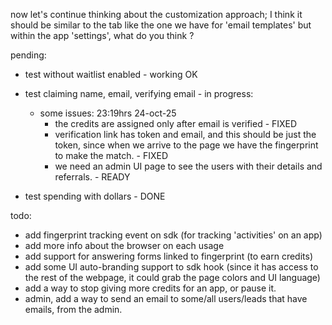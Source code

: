 now let's continue thinking about the customization approach; I think it should be similar to the tab like the one we have for 'email templates' but within the app 'settings', what do you think ?

pending:
- test without waitlist enabled - working OK
- test claiming name, email, verifying email - in progress:
    - some issues: 23:19hrs 24-oct-25
        - the credits are assigned only after email is verified - FIXED
        - verification link has token and email, and this should be just the token, since when we arrive to the page we have the fingerprint to make the match. - FIXED
        - we need an admin UI page to see the users with their details and referrals. - READY
        
- test spending with dollars - DONE

todo:
- add fingerprint tracking event on sdk  (for tracking 'activities' on an app)
- add more info about the browser on each usage
- add support for answering forms linked to fingerprint (to earn credits)
- add some UI auto-branding support to sdk hook (since it has access to the rest of the webpage, it could grab the page colors and UI language) 
- add a way to stop giving more credits for an app, or pause it.
- admin, add a way to send an email to some/all users/leads that have emails, from the admin.